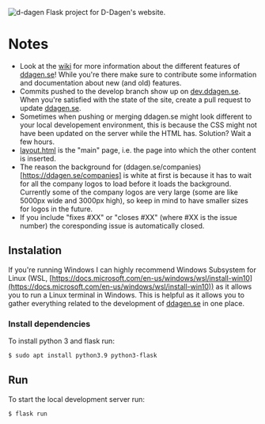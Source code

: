 ![d-dagen](https://github.com/datasektionen/ddagen/blob/develop/static/img/assets/d-dagen-logo-ny.svg)
Flask project for D-Dagen's website.

# Notes
* Look at the [wiki](https://github.com/datasektionen/ddagen/wiki) for more information about the different features of [ddagen.se](https://ddagen.se)! 
While you're there make sure to contribute some information and documentation about new (and old) features. 
* Commits pushed to the develop branch show up on [dev.ddagen.se](https://dev.ddagen.se/).
When you're satisfied with the state of the site, create a pull request to update [ddagen.se](https://ddagen.se).
* Sometimes when pushing or merging ddagen.se might look different to your local developement 
environment, this is because the CSS might not have been updated on the server while the HTML has.
Solution? Wait a few hours.
* [layout.html](https://github.com/datasektionen/ddagen/blob/develop/templates/layout.html) is the "main" page, i.e. the page into which the other content is inserted.
* The reason the background for (ddagen.se/companies)[https://ddagen.se/companies] is white at first is because it has to wait for all the company logos to load before it loads the background. Currently some of the company logos are very large (some are like 5000px wide and 3000px high), so keep in mind to have smaller sizes for logos in the future.
* If you include "fixes #XX" or "closes #XX" (where #XX is the issue number) the coresponding issue is automatically closed.   

## Instalation
If you're running Windows I can highly recommend Windows Subsystem for Linux (WSL, [https://docs.microsoft.com/en-us/windows/wsl/install-win10](https://docs.microsoft.com/en-us/windows/wsl/install-win10)) as it allows you to run a Linux terminal in Windows. This is helpful as it allows you to gather everything related 
to the development of [ddagen.se](https://ddagen.se/) in one place.

### Install dependencies
To install python 3 and flask run:
```bash
$ sudo apt install python3.9 python3-flask
```

## Run
To start the local development server run:
```
$ flask run
```
